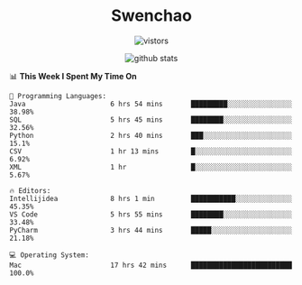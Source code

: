 <h1 align="center">Swenchao</h3>

<p align="center">
  <img src="https://visitor-badge.glitch.me/badge?page_id=Swenchao" alt="vistors" />
</p>

<p align="center">
  <img src="https://github-readme-stats.vercel.app/api?username=Swenchao&count_private=true&show_icons=true&theme=vue-dark&hide_title=true" alt="github stats" />
</p>

<!--START_SECTION:waka-->
📊 **This Week I Spent My Time On** 

```text
💬 Programming Languages: 
Java                     6 hrs 54 mins       █████████░░░░░░░░░░░░░░░░   38.98% 
SQL                      5 hrs 45 mins       ████████░░░░░░░░░░░░░░░░░   32.56% 
Python                   2 hrs 40 mins       ███░░░░░░░░░░░░░░░░░░░░░░   15.1% 
CSV                      1 hr 13 mins        █░░░░░░░░░░░░░░░░░░░░░░░░   6.92% 
XML                      1 hr                █░░░░░░░░░░░░░░░░░░░░░░░░   5.67%

🔥 Editors: 
Intellijidea             8 hrs 1 min         ███████████░░░░░░░░░░░░░░   45.35% 
VS Code                  5 hrs 55 mins       ████████░░░░░░░░░░░░░░░░░   33.48% 
PyCharm                  3 hrs 44 mins       █████░░░░░░░░░░░░░░░░░░░░   21.18%

💻 Operating System: 
Mac                      17 hrs 42 mins      █████████████████████████   100.0%

```


<!--END_SECTION:waka-->
